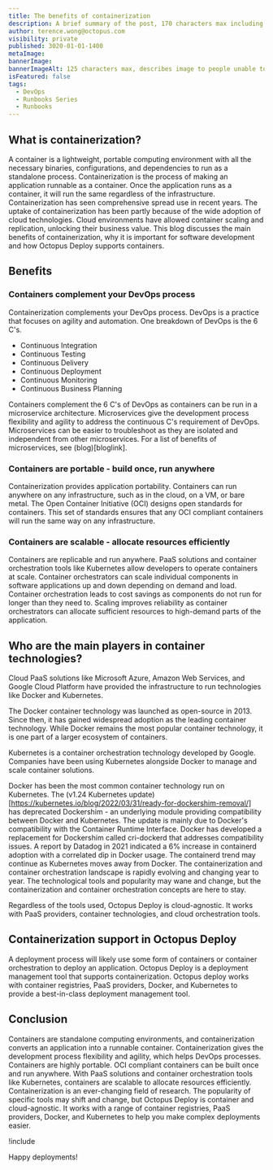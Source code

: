 ```yaml
---
title: The benefits of containerization
description: A brief summary of the post, 170 characters max including spaces.
author: terence.wong@octopus.com
visibility: private
published: 3020-01-01-1400
metaImage:
bannerImage:
bannerImageAlt: 125 characters max, describes image to people unable to see it.
isFeatured: false
tags:
  - DevOps
  - Runbooks Series
  - Runbooks
---
```


<!-- see https://github.com/OctopusDeploy/blog/blob/master/tags.txt for a comprehensive list of tags -->

## What is containerization?

A container is a lightweight, portable computing environment with all the necessary binaries, configurations, and dependencies to run as a standalone process. Containerization is the process of making an application runnable as a container. Once the application runs as a container, it will run the same regardless of the infrastructure. Containerization has seen comprehensive spread use in recent years. The uptake of containerization has been partly because of the wide adoption of cloud technologies. Cloud environments have allowed container scaling and replication, unlocking their business value. This blog discusses the main benefits of containerization, why it is important for software development and how Octopus Deploy supports containers.

## Benefits

### Containers complement your DevOps process

Containerization complements your DevOps process. DevOps is a practice that focuses on agility and automation. One breakdown of DevOps is the 6 C's.

- Continuous Integration
- Continuous Testing
- Continuous Delivery
- Continuous Deployment
- Continuous Monitoring
- Continuous Business Planning

Containers complement the 6 C's of DevOps as containers can be run in a microservice architecture. Microservices give the development process flexibility and agility to address the continuous C's requirement of DevOps. Microservices can be easier to troubleshoot as they are isolated and independent from other microservices. For a list of benefits of microservices, see (blog)[bloglink].

### Containers are portable - build once, run anywhere

Containerization provides application portability. Containers can run anywhere on any infrastructure, such as in the cloud, on a VM, or bare metal. The Open Container Initiative (OCI) designs open standards for containers. This set of standards ensures that any OCI compliant containers will run the same way on any infrastructure.

### Containers are scalable - allocate resources efficiently

Containers are replicable and run anywhere. PaaS solutions and container orchestration tools like Kubernetes allow developers to operate containers at scale. Container orchestrators can scale individual components in software applications up and down depending on demand and load. Container orchestration leads to cost savings as components do not run for longer than they need to. Scaling improves reliability as container orchestrators can allocate sufficient resources to high-demand parts of the application.

## Who are the main players in container technologies?

Cloud PaaS solutions like Microsoft Azure, Amazon Web Services, and Google Cloud Platform have provided the infrastructure to run technologies like Docker and Kubernetes.

The Docker container technology was launched as open-source in 2013. Since then, it has gained widespread adoption as the leading container technology. While Docker remains the most popular container technology, it is one part of a larger ecosystem of containers.

Kubernetes is a container orchestration technology developed by Google. Companies have been using Kubernetes alongside Docker to manage and scale container solutions.

Docker has been the most common container technology run on Kubernetes. The (v1.24 Kubernetes update)[https://kubernetes.io/blog/2022/03/31/ready-for-dockershim-removal/] has deprecated Dockershim - an underlying module providing compatibility between Docker and Kubernetes. The update is mainly due to Docker's compatibility with the Container Runtime Interface. Docker has developed a replacement for Dockershim called cri-dockerd that addresses compatibility issues. A report by Datadog in 2021 indicated a 6% increase in containerd adoption with a correlated dip in Docker usage. The containerd trend may continue as Kubernetes moves away from Docker. The containerization and container orchestration landscape is rapidly evolving and changing year to year. The technological tools and popularity may wane and change, but the containerization and container orchestration concepts are here to stay.

Regardless of the tools used, Octopus Deploy is cloud-agnostic. It works with PaaS providers, container technologies, and cloud orchestration tools.

## Containerization support in Octopus Deploy

A deployment process will likely use some form of containers or container orchestration to deploy an application. Octopus Deploy is a deployment management tool that supports containerization. Octopus deploy works with container registries, PaaS providers, Docker, and Kubernetes to provide a best-in-class deployment management tool.

## Conclusion

Containers are standalone computing environments, and containerization converts an application into a runnable container. Containerization gives the development process flexibility and agility, which helps DevOps processes. Containers are highly portable. OCI compliant containers can be built once and run anywhere. With PaaS solutions and container orchestration tools like Kubernetes, containers are scalable to allocate resources efficiently. Containerization is an ever-changing field of research. The popularity of specific tools may shift and change, but Octopus Deploy is container and cloud-agnostic. It works with a range of container registries, PaaS providers, Docker, and Kubernetes to help you make complex deployments easier.


!include <q2-2022-newsletter-cta>

Happy deployments!
